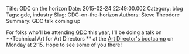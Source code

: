 Title: GDC on the horizon
Date: 2015-02-24 22:49:00.002
Category: blog
Tags: gdc, industry
Slug: GDC-on-the-horizon
Authors: Steve Theodore
Summary: GDC talk coming up

For folks who'll be attending [GDC](http://www.gdconf.com/) this year, I'll be doing a talk on **Technical Art for Art Directors ** at the [Art Director's bootcamp](http://schedule.gdconf.com/session/art-direction-bootcamp-technical-art-direction) on Monday at 2:15.  Hope to see some of you there!  


